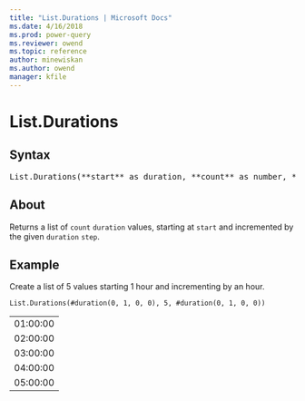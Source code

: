```yaml
---
title: "List.Durations | Microsoft Docs"
ms.date: 4/16/2018
ms.prod: power-query
ms.reviewer: owend
ms.topic: reference
author: minewiskan
ms.author: owend
manager: kfile
---
```

# List.Durations

## Syntax

<pre>
List.Durations(**start** as duration, **count** as number, **step** as duration) as list
</pre>

## About
Returns a list of `count` `duration` values, starting at `start` and incremented by the given `duration` `step`.

## Example
Create a list of 5 values starting 1 hour and incrementing by an hour.

```powerquery-m
List.Durations(#duration(0, 1, 0, 0), 5, #duration(0, 1, 0, 0))
```

<table> <tr><td>01:00:00</td></tr> <tr><td>02:00:00</td></tr> <tr><td>03:00:00</td></tr> <tr><td>04:00:00</td></tr> <tr><td>05:00:00</td></tr> </table>
